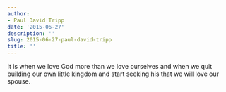 ```yaml
---
author:
- Paul David Tripp
date: '2015-06-27'
description: ''
slug: 2015-06-27-paul-david-tripp
title: ''
---
```

It is when we love God more than we love ourselves and when we quit building our own little kingdom and start seeking his that we will love our spouse.



